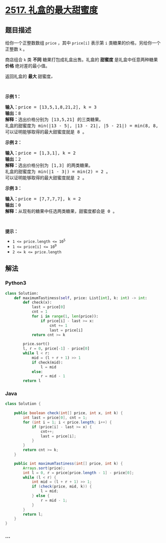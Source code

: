 # [2517. 礼盒的最大甜蜜度](https://leetcode-cn.com/problems/maximum-tastiness-of-candy-basket)

## 题目描述

<!-- 这里写题目描述 -->

<p>给你一个正整数数组 <code>price</code> ，其中 <code>price[i]</code> 表示第 <code>i</code> 类糖果的价格，另给你一个正整数 <code>k</code> 。</p>

<p>商店组合 <code>k</code> 类 <strong>不同</strong> 糖果打包成礼盒出售。礼盒的 <strong>甜蜜度</strong> 是礼盒中任意两种糖果 <strong>价格</strong> 绝对差的最小值。</p>

<p>返回礼盒的 <strong>最大 </strong>甜蜜度<em>。</em></p>

<p>&nbsp;</p>

<p><strong>示例 1：</strong></p>

<pre>
<strong>输入：</strong>price = [13,5,1,8,21,2], k = 3
<strong>输出：</strong>8
<strong>解释：</strong>选出价格分别为 [13,5,21] 的三类糖果。
礼盒的甜蜜度为 min(|13 - 5|, |13 - 21|, |5 - 21|) = min(8, 8, 16) = 8 。
可以证明能够取得的最大甜蜜度就是 8 。
</pre>

<p><strong>示例 2：</strong></p>

<pre>
<strong>输入：</strong>price = [1,3,1], k = 2
<strong>输出：</strong>2
<strong>解释：</strong>选出价格分别为 [1,3] 的两类糖果。 
礼盒的甜蜜度为 min(|1 - 3|) = min(2) = 2 。
可以证明能够取得的最大甜蜜度就是 2 。
</pre>

<p><strong>示例 3：</strong></p>

<pre>
<strong>输入：</strong>price = [7,7,7,7], k = 2
<strong>输出：</strong>0
<strong>解释：</strong>从现有的糖果中任选两类糖果，甜蜜度都会是 0 。
</pre>

<p>&nbsp;</p>

<p><strong>提示：</strong></p>

<ul>
	<li><code>1 &lt;= price.length &lt;= 10<sup>5</sup></code></li>
	<li><code>1 &lt;= price[i] &lt;= 10<sup>9</sup></code></li>
	<li><code>2 &lt;= k &lt;= price.length</code></li>
</ul>


## 解法

<!-- 这里可写通用的实现逻辑 -->

<!-- tabs:start -->

### **Python3**

<!-- 这里可写当前语言的特殊实现逻辑 -->

```python
class Solution:
    def maximumTastiness(self, price: List[int], k: int) -> int:
        def check(x):
            last = price[0]
            cnt = 1
            for i in range(1, len(price)):
                if price[i] - last >= x:
                    cnt += 1
                    last = price[i]
            return cnt >= k
        
        price.sort()
        l, r = 0, price[-1] - price[0]
        while l < r:
            mid = (l + r + 1) >> 1
            if check(mid):
                l = mid
            else:
                r = mid - 1
        return l
```

### **Java**

<!-- 这里可写当前语言的特殊实现逻辑 -->

```java
class Solution {
    
    public boolean check(int[] price, int x, int k) {
        int last = price[0], cnt = 1;
        for (int i = 1; i < price.length; i++) {
            if (price[i] - last >= x) {
                cnt++;
                last = price[i];
            }
        }
        return cnt >= k;
    }

    public int maximumTastiness(int[] price, int k) {
        Arrays.sort(price);
        int l = 0, r = price[price.length - 1] - price[0];
        while (l < r) {
            int mid = (l + r + 1) >> 1;
            if (check(price, mid, k)) {
                l = mid;
            } else {
                r = mid - 1;
            }
        }
        return l;
    }
}
```

### **...**

```

```

<!-- tabs:end -->
